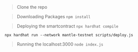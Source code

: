 > Clone the repo

> Downloading Packages
```npm install```

> Deploying the smartcontract
```npx hardhat compile```

```npx hardhat run --network mantle-testnet scripts/deploy.js```

> Running the localhost:3000
```node index.js```
